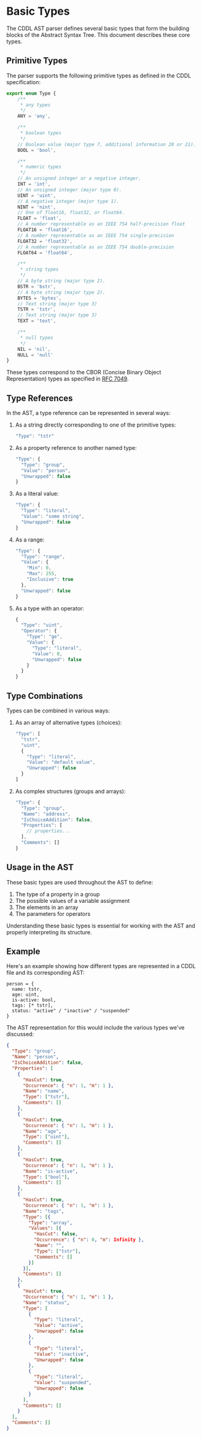 # Basic Types

The CDDL AST parser defines several basic types that form the building blocks of the Abstract Syntax Tree. This document describes these core types.

## Primitive Types

The parser supports the following primitive types as defined in the CDDL specification:

```typescript
export enum Type {
    /**
     * any types
     */
    ANY = 'any',

    /**
     * boolean types
     */
    // Boolean value (major type 7, additional information 20 or 21).
    BOOL = 'bool',

    /**
     * numeric types
     */
    // An unsigned integer or a negative integer.
    INT = 'int',
    // An unsigned integer (major type 0).
    UINT = 'uint',
    // A negative integer (major type 1).
    NINT = 'nint',
    // One of float16, float32, or float64.
    FLOAT = 'float',
    // A number representable as an IEEE 754 half-precision float
    FLOAT16 = 'float16',
    // A number representable as an IEEE 754 single-precision
    FLOAT32 = 'float32',
    // A number representable as an IEEE 754 double-precision
    FLOAT64 = 'float64',

    /**
     * string types
     */
    // A byte string (major type 2).
    BSTR = 'bstr',
    // A byte string (major type 2).
    BYTES = 'bytes',
    // Text string (major type 3)
    TSTR = 'tstr',
    // Text string (major type 3)
    TEXT = 'text',

    /**
     * null types
     */
    NIL = 'nil',
    NULL = 'null'
}
```

These types correspond to the CBOR (Concise Binary Object Representation) types as specified in [RFC 7049](https://datatracker.ietf.org/doc/rfc7049/).

## Type References

In the AST, a type reference can be represented in several ways:

1. As a string directly corresponding to one of the primitive types:
   ```typescript
   "Type": "tstr"
   ```

2. As a property reference to another named type:
   ```typescript
   "Type": {
     "Type": "group",
     "Value": "person",
     "Unwrapped": false
   }
   ```

3. As a literal value:
   ```typescript
   "Type": {
     "Type": "literal",
     "Value": "some string",
     "Unwrapped": false
   }
   ```

4. As a range:
   ```typescript
   "Type": {
     "Type": "range",
     "Value": {
       "Min": 0,
       "Max": 255,
       "Inclusive": true
     },
     "Unwrapped": false
   }
   ```

5. As a type with an operator:
   ```typescript
   {
     "Type": "uint",
     "Operator": {
       "Type": "ge",
       "Value": {
         "Type": "literal",
         "Value": 0,
         "Unwrapped": false
       }
     }
   }
   ```

## Type Combinations

Types can be combined in various ways:

1. As an array of alternative types (choices):
   ```typescript
   "Type": [
     "tstr",
     "uint",
     {
       "Type": "literal",
       "Value": "default value",
       "Unwrapped": false
     }
   ]
   ```

2. As complex structures (groups and arrays):
   ```typescript
   "Type": {
     "Type": "group",
     "Name": "address",
     "IsChoiceAddition": false,
     "Properties": [
       // properties...
     ],
     "Comments": []
   }
   ```

## Usage in the AST

These basic types are used throughout the AST to define:

1. The type of a property in a group
2. The possible values of a variable assignment
3. The elements in an array
4. The parameters for operators

Understanding these basic types is essential for working with the AST and properly interpreting its structure.

## Example

Here's an example showing how different types are represented in a CDDL file and its corresponding AST:

```cddl
person = {
  name: tstr,
  age: uint,
  is-active: bool,
  tags: [* tstr],
  status: "active" / "inactive" / "suspended"
}
```

The AST representation for this would include the various types we've discussed:

```json
{
  "Type": "group",
  "Name": "person",
  "IsChoiceAddition": false,
  "Properties": [
    {
      "HasCut": true,
      "Occurrence": { "n": 1, "m": 1 },
      "Name": "name",
      "Type": ["tstr"],
      "Comments": []
    },
    {
      "HasCut": true,
      "Occurrence": { "n": 1, "m": 1 },
      "Name": "age",
      "Type": ["uint"],
      "Comments": []
    },
    {
      "HasCut": true,
      "Occurrence": { "n": 1, "m": 1 },
      "Name": "is-active",
      "Type": ["bool"],
      "Comments": []
    },
    {
      "HasCut": true,
      "Occurrence": { "n": 1, "m": 1 },
      "Name": "tags",
      "Type": [{
        "Type": "array",
        "Values": [{
          "HasCut": false,
          "Occurrence": { "n": 0, "m": Infinity },
          "Name": "",
          "Type": ["tstr"],
          "Comments": []
        }]
      }],
      "Comments": []
    },
    {
      "HasCut": true,
      "Occurrence": { "n": 1, "m": 1 },
      "Name": "status",
      "Type": [
        {
          "Type": "literal",
          "Value": "active",
          "Unwrapped": false
        },
        {
          "Type": "literal",
          "Value": "inactive",
          "Unwrapped": false
        },
        {
          "Type": "literal",
          "Value": "suspended",
          "Unwrapped": false
        }
      ],
      "Comments": []
    }
  ],
  "Comments": []
}
```
